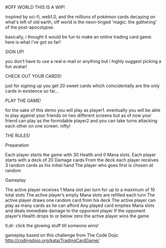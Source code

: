 #OFF WORLD
THIS IS A WIP!

inspired by sci-fi, web1.0, and the millions of pokémon cards decaying on what's left of old earth, off world is the neon-tinged 'magic: the gathering' of the post-apocolypse.

basically, i thought it would be fun to make an online trading card game. here is what i've got so far!

SIGN UP!

you don't have to use a real e-mail or anything but i highly suggest picking a fun avatar!

CHECK OUT YOUR CARDS!

just for signing up you get 20 sweet cards which coincidentally are the only cards in existence so far...

PLAY THE GAME!

for the sake of this demo you will play as player1. eventually you will be able to play against your friends on two different screens but as of now your friend can play as the formidable player2 and you can take turns attacking each other on one screen. nifty!

THE RULES!

Preparation
              
Each player starts the game with 30 Health and 0 Mana slots.
Each player starts with a deck of 20 Damage cards
From the deck each player receives 3 random cards as his initial hand
The player who goes first is chosen at random

Gameplay

The active player receives 1 Mana slot per turn for up to a maximum of 10 total slots
The active player’s empty Mana slots are refilled each turn
The active player draws one random card from his deck
The active player can play as many cards as he can afford
Any played card empties Mana slots and deals immediate damage to the opponent player
If the opponent player’s Health drops to or below zero the active player wins the game

tl;dr: click the glowing stuff till someone wins!

gameplay based on this challenge from The Code Dojo: http://codingdojo.org/kata/TradingCardGame/

